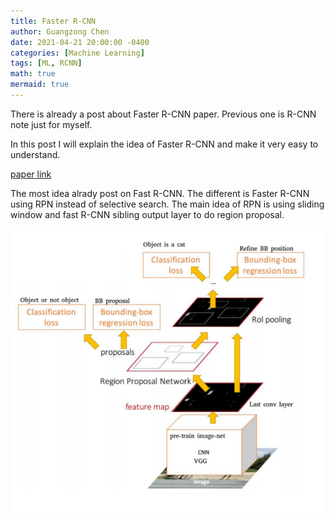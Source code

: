 ```yaml
---
title: Faster R-CNN
author: Guangzong Chen
date: 2021-04-21 20:00:00 -0400
categories: [Machine Learning]
tags: [ML, RCNN]
math: true
mermaid: true
---
```


There is already a post about Faster R-CNN paper. Previous one is R-CNN note just for myself.

In this post I will explain the idea of Faster R-CNN and make it very easy to understand.

[paper link](https://arxiv.org/pdf/1506.01497.pdf)

The most idea alrady post on Fast R-CNN. The different is Faster R-CNN using RPN instead of selective search. The main idea of RPN is using sliding window and fast R-CNN sibling output layer to do region proposal.

![](https://raw.githubusercontent.com/chen-gz/picBed/master/20210421204241.png)
